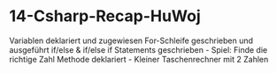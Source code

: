 # 14-Csharp-Recap-HuWoj

Variablen deklariert und zugewiesen
For-Schleife geschrieben und ausgeführt
if/else & if/else if Statements geschrieben - Spiel: Finde die richtige Zahl
Methode deklariert - Kleiner Taschenrechner mit 2 Zahlen